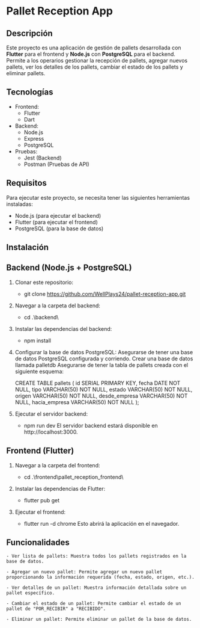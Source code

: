 # Pallet Reception App

## Descripción

Este proyecto es una aplicación de gestión de pallets desarrollada con **Flutter** para el frontend y **Node.js** con **PostgreSQL** para el backend. Permite a los operarios gestionar la recepción de pallets, agregar nuevos pallets, ver los detalles de los pallets, cambiar el estado de los pallets y eliminar pallets.

## Tecnologías

- Frontend: 
  - Flutter
  - Dart
- Backend: 
  - Node.js
  - Express
  - PostgreSQL
- Pruebas:
  - Jest (Backend)
  - Postman (Pruebas de API)

## Requisitos

Para ejecutar este proyecto, se necesita tener las siguientes herramientas instaladas:

- Node.js (para ejecutar el backend)
- Flutter (para ejecutar el frontend)
- PostgreSQL (para la base de datos)

## Instalación

## Backend (Node.js + PostgreSQL)

1. Clonar este repositorio:

   - git clone https://github.com/WellPlays24/pallet-reception-app.git

2. Navegar a la carpeta del backend:

    - cd .\backend\

3. Instalar las dependencias del backend:

    - npm install

4. Configurar la base de datos PostgreSQL:
    Asegurarse de tener una base de datos PostgreSQL configurada y corriendo.
    Crear una base de datos llamada palletdb 
    Asegurarse de tener la tabla de pallets creada con el siguiente esquema:

    CREATE TABLE pallets (
        id SERIAL PRIMARY KEY,
        fecha DATE NOT NULL,
        tipo VARCHAR(50) NOT NULL,
        estado VARCHAR(50) NOT NULL,
        origen VARCHAR(50) NOT NULL,
        desde_empresa VARCHAR(50) NOT NULL,
        hacia_empresa VARCHAR(50) NOT NULL
    );

5. Ejecutar el servidor backend:

    - npm run dev
    El servidor backend estará disponible en http://localhost:3000.


## Frontend (Flutter)

1. Navegar a la carpeta del frontend:

    - cd .\frontend\pallet_reception_frontend\

2. Instalar las dependencias de Flutter:

    - flutter pub get

3. Ejecutar el frontend:

    - flutter run -d chrome
    Esto abrirá la aplicación en el navegador.


## Funcionalidades

    - Ver lista de pallets: Muestra todos los pallets registrados en la base de datos.

    - Agregar un nuevo pallet: Permite agregar un nuevo pallet proporcionando la información requerida (fecha, estado, origen, etc.).

    - Ver detalles de un pallet: Muestra información detallada sobre un pallet específico.

    - Cambiar el estado de un pallet: Permite cambiar el estado de un pallet de "POR_RECIBIR" a "RECIBIDO".

    - Eliminar un pallet: Permite eliminar un pallet de la base de datos.

    





